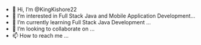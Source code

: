 - 👋 Hi, I’m @KingKishore22
- 👀 I’m interested in Full Stack Java and Mobile Application Development...
- 🌱 I’m currently learning Full Stack Java Development ...
- 💞️ I’m looking to collaborate on ...
- 📫 How to reach me ...

<!---
KingKishore22/KingKishore22 is a ✨ special ✨ repository because its `README.md` (this file) appears on your GitHub profile.
You can click the Preview link to take a look at your changes.
--->
